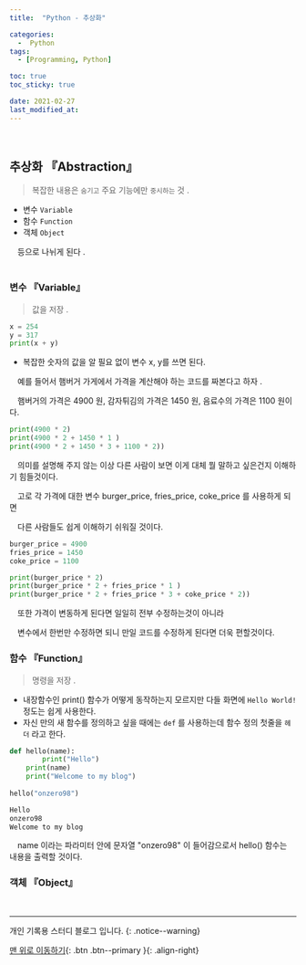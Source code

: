 ```yaml
---
title:  "Python - 추상화" 

categories:
  -  Python
tags:
  - [Programming, Python]

toc: true
toc_sticky: true

date: 2021-02-27
last_modified_at:
---
```


<br>

## 추상화 『Abstraction』

> 복잡한 내용은 `숨기고` 주요 기능에만 `중시하는` 것 .
   
- 변수 `Variable`   
- 함수 `Function`   
- 객체 `Object`   

　등으로 나뉘게 된다 .   
<br>

### 변수 『Variable』

> 값을 저장 .   

```python
x = 254 
y = 317 
print(x + y)
```

- 복잡한 숫자의 값을 알 필요 없이 변수 x, y를 쓰면 된다.   

　예를 들어서 햄버거 가게에서 가격을 계산해야 하는 코드를 짜본다고 하자 .   

　햄버거의 가격은 4900 원, 감자튀김의 가격은 1450 원, 음료수의 가격은 1100 원이다.   
 
```python
print(4900 * 2)
print(4900 * 2 + 1450 * 1 )
print(4900 * 2 + 1450 * 3 + 1100 * 2))
```

　의미를 설명해 주지 않는 이상 다른 사람이 보면 이게 대체 뭘 말하고 싶은건지 이해하기 힘들것이다.   

　고로 각 가격에 대한 변수 burger_price, fries_price, coke_price 를 사용하게 되면   

　다른 사람들도 쉽게 이해하기 쉬워질 것이다.   
 
```python
burger_price = 4900
fries_price = 1450
coke_price = 1100

print(burger_price * 2)
print(burger_price * 2 + fries_price * 1 )
print(burger_price * 2 + fries_price * 3 + coke_price * 2))
```

　또한 가격이 변동하게 된다면 일일히 전부 수정하는것이 아니라    

　변수에서 한번만 수정하면 되니 만일 코드를 수정하게 된다면 더욱 편할것이다.   

 
### 함수 『Function』

> 명령을 저장 .   

- 내장함수인 print() 함수가 어떻게 동작하는지 모르지만 다들 화면에 `Hello World!` 정도는 쉽게 사용한다.   
- 자신 만의 새 함수를 정의하고 싶을 때에는 `def` 를 사용하는데 함수 정의 첫줄을 `헤더` 라고 한다.

```python 
def hello(name):
    	print("Hello")
	print(name)
	print("Welcome to my blog")
	
hello("onzero98")
```

```python 
Hello
onzero98
Welcome to my blog
```
　name 이라는 파라미터 안에 문자열 "onzero98" 이 들어감으로서 hello() 함수는 내용을 출력할 것이다.   

### 객체 『Object』

<br>

***

개인 기록용 스터디 블로그 입니다.
{: .notice--warning}

[맨 위로 이동하기](#){: .btn .btn--primary }{: .align-right}